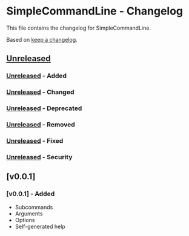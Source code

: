 # SimpleCommandLine - Changelog

This file contains the changelog for SimpleCommandLine.

Based on [keep a changelog](https://keepachangelog.com/en/1.0.0/).

## [Unreleased]

### [Unreleased] - Added

### [Unreleased] - Changed

### [Unreleased] - Deprecated

### [Unreleased] - Removed

### [Unreleased] - Fixed

### [Unreleased] - Security

## [v0.0.1]

### [v0.0.1] - Added
* Subcommands
* Arguments
* Options
* Self-generated help

<!-- Links to the Tags, Releases or Branches -->
[Unreleased]:https://github.com/myUser/myRepository/tree/develop
<!-- [v0.0.1]: https://github.com/myUser/myRepository/tree/v0.0.1 -->